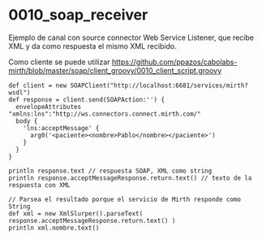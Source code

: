 # 0010_soap_receiver

Ejemplo de canal con source connector Web Service Listener, que recibe XML y da como respuesta el mismo XML recibido.

Como cliente se puede utilizar https://github.com/ppazos/cabolabs-mirth/blob/master/soap/client_groovy/0010_client_script.groovy

```
def client = new SOAPClient("http://localhost:6681/services/mirth?wsdl")
def response = client.send(SOAPAction:'') {
  envelopeAttributes "xmlns:lns":"http://ws.connectors.connect.mirth.com/"
  body {
    'lns:acceptMessage' {
      arg0('<paciente><nombre>Pablo</nombre></paciente>')
    }
  }
}

println response.text // respuesta SOAP, XML como string
println response.acceptMessageResponse.return.text() // texto de la respuesta con XML

// Parsea el resultado porque el servicio de Mirth responde como String
def xml = new XmlSlurper().parseText( response.acceptMessageResponse.return.text() )
println xml.nombre.text()
```
